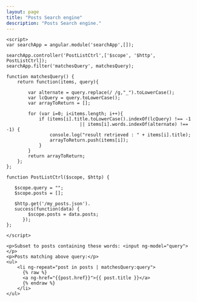 ```yaml
---
layout: page
title: "Posts Search engine"
description: "Posts Search engine."
---
```


<script src="http://ajax.googleapis.com/ajax/libs/angularjs/1.0.7/angular.min.js"></script>

<div ng-app="searchApp" ng-controller="PostListCtrl">

    <script>
    var searchApp = angular.module('searchApp',[]);

    searchApp.controller('PostListCtrl',['$scope', '$http', PostListCtrl]);
    searchApp.filter('matchesQuery', matchesQuery);

    function matchesQuery() {
        return function(items, query){

            var alternate = query.replace(/ /g,"_").toLowerCase();
            var lcQuery = query.toLowerCase();
            var arrayToReturn = [];

            for (var i=0; i<items.length; i++){
                if (items[i].title.toLowerCase().indexOf(lcQuery) !== -1
                               || items[i].words.indexOf(alternate) !== -1) {
                    console.log("result retrieved : " + items[i].title);
                    arrayToReturn.push(items[i]);
                }
            }
            return arrayToReturn;
        };
    };

    function PostListCtrl($scope, $http) {

       $scope.query = "";
       $scope.posts = [];

       $http.get('/my_posts.json').
       success(function(data) {
            $scope.posts = data.posts;
          });
    };

    </script>

    <p>Subset to posts containing these words: <input ng-model="query"></p>
    <p>Posts matching above query:</p>
    <ul>
        <li ng-repeat="post in posts | matchesQuery:query">
          {% raw %}
          <a ng-href="{{post.href}}">{{ post.title }}</a>
          {% endraw %}
        </li>
    </ul>
</div>